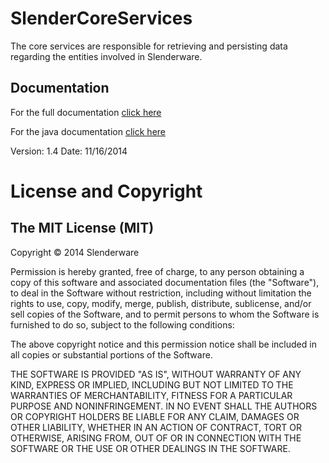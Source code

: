 SlenderCoreServices
===================

The core services are responsible for retrieving and persisting data regarding the entities involved in Slenderware.

Documentation
-------------
For the full documentation <a href="https://drive.google.com/open?id=0B1qbAtIikoTfbGJocW43N2lLNjA&authuser=0">click here</a>

For the java documentation <a href="http://slenderware.co.za/documentation/SlenderCoreServices/index.html">click here</a>

Version: 1.4
Date: 11/16/2014

License and Copyright
=====================

The MIT License (MIT)
--------------------
Copyright © 2014 Slenderware

Permission is hereby granted, free of charge, to any person obtaining a copy
of this software and associated documentation files (the "Software"), to deal
in the Software without restriction, including without limitation the rights
to use, copy, modify, merge, publish, distribute, sublicense, and/or sell
copies of the Software, and to permit persons to whom the Software is
furnished to do so, subject to the following conditions:

The above copyright notice and this permission notice shall be included in all
copies or substantial portions of the Software.

THE SOFTWARE IS PROVIDED "AS IS", WITHOUT WARRANTY OF ANY KIND, EXPRESS OR
IMPLIED, INCLUDING BUT NOT LIMITED TO THE WARRANTIES OF MERCHANTABILITY,
FITNESS FOR A PARTICULAR PURPOSE AND NONINFRINGEMENT. IN NO EVENT SHALL THE
AUTHORS OR COPYRIGHT HOLDERS BE LIABLE FOR ANY CLAIM, DAMAGES OR OTHER
LIABILITY, WHETHER IN AN ACTION OF CONTRACT, TORT OR OTHERWISE, ARISING FROM,
OUT OF OR IN CONNECTION WITH THE SOFTWARE OR THE USE OR OTHER DEALINGS IN THE
SOFTWARE.

